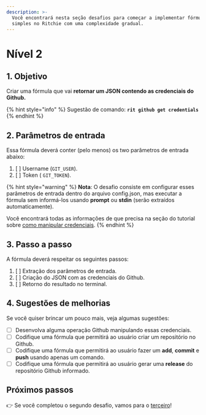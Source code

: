 ```yaml
---
description: >-
  Você encontrará nesta seção desafios para começar a implementar fórmulas
  simples no Ritchie com uma complexidade gradual.
---
```


# Nível 2

## 1. Objetivo

Criar uma fórmula que vai **retornar um JSON contendo as credenciais do Github.**

{% hint style="info" %}
Sugestão de comando: **`rit github get credentials`**
{% endhint %}

## 2. Parâmetros de entrada

Essa fórmula deverá conter \(pelo menos\) os two parâmetros de entrada abaixo:

1. [ ] Username \(`GIT_USER`\). 
2. [ ] Token \( `GIT_TOKEN`\).

{% hint style="warning" %}
**Nota**: O desafio consiste em configurar esses parâmetros de entrada dentro do arquivo config.json, mas executar a fórmula sem informá-los usando **prompt** ou **stdin** \(serão extraídos automaticamente\).

Você encontrará todas as informações de que precisa na seção do tutorial sobre [como manipular credenciais](https://docs.ritchiecli.io/v/v2.0-pt/tutoriais/lista-de-comandos).
{% endhint %}

## 3. Passo a passo

A fórmula deverá respeitar os seguintes passos:

1. [ ] Extração dos parâmetros de entrada. 
2. [ ] Criação do JSON com as credenciais do Github. 
3. [ ] Retorno do resultado no terminal.

## 4. Sugestões de melhorias

Se você quiser brincar um pouco mais, veja algumas sugestões:

* [ ] Desenvolva alguma operação Github manipulando essas credenciais. 
* [ ] Codifique uma fórmula que permitirá ao usuário criar um repositório no Github. 
* [ ] Codifique uma fórmula que permitirá ao usuário fazer um **add**, **commit** e **push** usando apenas um comando. 
* [ ] Codifique uma fórmula que permitirá ao usuário gerar uma **release** do repositório Github informado.

## Próximos passos 

👉 Se você completou o segundo desafio, vamos para o [terceiro](nivel-3.md)!


